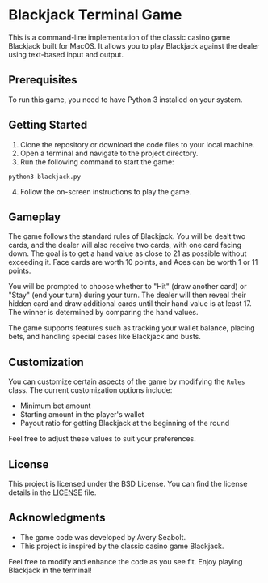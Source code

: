 # Blackjack Terminal Game

This is a command-line implementation of the classic casino game Blackjack built for MacOS. It allows you to play Blackjack against the dealer using text-based input and output.

## Prerequisites

To run this game, you need to have Python 3 installed on your system.

## Getting Started

1. Clone the repository or download the code files to your local machine.
2. Open a terminal and navigate to the project directory.
3. Run the following command to start the game:

```
python3 blackjack.py
```

4. Follow the on-screen instructions to play the game.

## Gameplay

The game follows the standard rules of Blackjack. You will be dealt two cards, and the dealer will also receive two cards, with one card facing down. The goal is to get a hand value as close to 21 as possible without exceeding it. Face cards are worth 10 points, and Aces can be worth 1 or 11 points.

You will be prompted to choose whether to "Hit" (draw another card) or "Stay" (end your turn) during your turn. The dealer will then reveal their hidden card and draw additional cards until their hand value is at least 17. The winner is determined by comparing the hand values.

The game supports features such as tracking your wallet balance, placing bets, and handling special cases like Blackjack and busts.

## Customization

You can customize certain aspects of the game by modifying the `Rules` class. The current customization options include:

- Minimum bet amount
- Starting amount in the player's wallet
- Payout ratio for getting Blackjack at the beginning of the round

Feel free to adjust these values to suit your preferences.

## License

This project is licensed under the BSD License. You can find the license details in the [LICENSE](LICENSE) file.

## Acknowledgments

- The game code was developed by Avery Seabolt.
- This project is inspired by the classic casino game Blackjack.

Feel free to modify and enhance the code as you see fit. Enjoy playing Blackjack in the terminal!